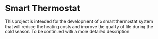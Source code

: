 # Smart Thermostat
This project is intended for the development of a smart thermostat system that will reduce the heating costs and improve the quality of life during the cold season.
To be continued with a more detailed description
